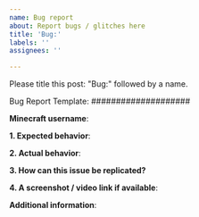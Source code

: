 ```yaml
---
name: Bug report
about: Report bugs / glitches here
title: 'Bug:'
labels: ''
assignees: ''

---
```


Please title this post: "Bug:" followed by a name.

Bug Report Template:
####################

**Minecraft username**:

**1. Expected behavior**:

**2. Actual behavior**:

**3. How can this issue be replicated?**

**4. A screenshot / video link if available**:

**Additional information**:
